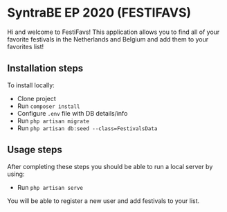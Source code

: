 # SyntraBE EP 2020 (FESTIFAVS)

Hi and welcome to FestiFavs! This application allows you to find all of your favorite festivals in the Netherlands and Belgium and add them to your favorites list!

## Installation steps

To install locally: 

- Clone project
- Run `composer install`
- Configure `.env` file with DB details/info
- Run `php artisan migrate`
- Run `php artisan db:seed --class=FestivalsData`

## Usage steps

After completing these steps you should be able to run a local server by using:

- Run `php artisan serve`

You will be able to register a new user and add festivals to your list. 

